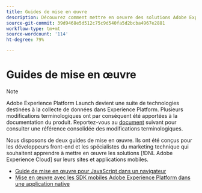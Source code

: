 ```yaml
---
title: Guides de mise en œuvre
description: Découvrez comment mettre en oeuvre des solutions Adobe Experience Cloud avec des balises.
source-git-commit: 39d9468e5d512c75c9d540fa5d2bcba4967e2881
workflow-type: tm+mt
source-wordcount: '114'
ht-degree: 79%

---
```


# Guides de mise en œuvre

>[!NOTE]
>
>Adobe Experience Platform Launch devient une suite de technologies destinées à la collecte de données dans Experience Platform. Plusieurs modifications terminologiques ont par conséquent été apportées à la documentation du produit. Reportez-vous au [document](../term-updates.md) suivant pour consulter une référence consolidée des modifications terminologiques.

Nous disposons de deux guides de mise en œuvre. Ils ont été conçus pour les développeurs front-end et les spécialistes du marketing technique qui souhaitent apprendre à mettre en œuvre les solutions [!DNL Adobe Experience Cloud] sur leurs sites et applications mobiles.

* [Guide de mise en œuvre pour JavaScript dans un navigateur](https://experienceleague.adobe.com/docs/experience-cloud/implementing-in-websites-with-launch/index.html?lang=fr)
* [Mise en œuvre avec les SDK mobiles Adobe Experience Platform dans une application native](https://aep-sdks.gitbook.io/docs/)
